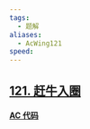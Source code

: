 ```yaml
---
tags:
  - 题解
aliases:
  - AcWing121
speed:
---
```

## [121. 赶牛入圈](https://www.acwing.com/problem/content/123/)



#### [AC 代码]()
